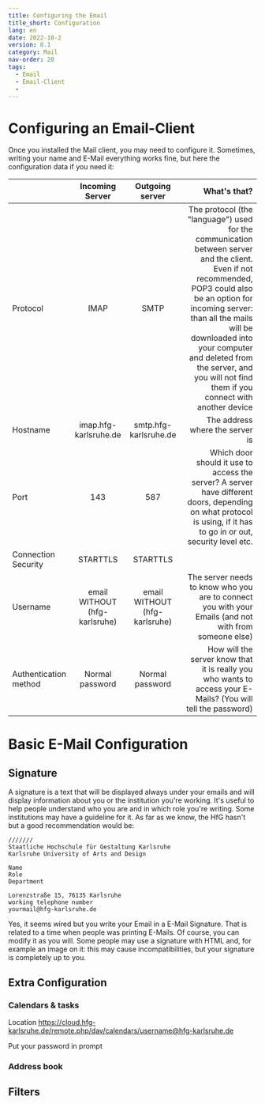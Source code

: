 ```yaml
---
title: Configuring the Email
title_short: Configuration
lang: en
date: 2022-10-2
version: 0.1
category: Mail
nav-order: 20
tags:
  - Email
  - Email-Client
  -
---
```


# Configuring an Email-Client
Once you installed the Mail client, you may need to configure it. Sometimes, writing your name and E-Mail everything works fine, but here the configuration data if you need it:

| |Incoming Server | Outgoing server | What's that? |
| :--- | :---: | :---: | ---: |
| Protocol | IMAP | SMTP | The protocol (the "language") used for the communication between server and the client. Even if not recommended, POP3 could also be an option for incoming server: than all the mails will be downloaded into your computer and deleted from the server, and you will not find them if you connect with another device |
| Hostname | imap.hfg-karlsruhe.de | smtp.hfg-karlsruhe.de | The address where the server is |
| Port | 143 | 587 | Which door should it use to access the server? A server have different doors, depending on what protocol is using, if it has to go in or out, security level etc. |
| Connection Security | STARTTLS | STARTTLS |
| Username | email WITHOUT (hfg-karlsruhe) | email WITHOUT (hfg-karlsruhe) | The server needs to know who you are to connect you with your Emails (and not with from someone else)|
| Authentication method | Normal password |	Normal password | How will the server know that it is really you who wants to access your E-Mails? (You will tell the password) |


# Basic E-Mail Configuration
## Signature
A signature is a text that will be displayed always under your emails and will display information about you or the institution you're working. It's useful to help people understand who you are and in which role you're writing. Some institutions may have a guideline for it. As far as we know, the HfG hasn't but a good recommendation would be:

```
///////
Staatliche Hochschule für Gestaltung Karlsruhe
Karlsruhe University of Arts and Design

Name
Role
Department

Lorenzstraße 15, 76135 Karlsruhe
working telephone number
yourmail@hfg-karlsruhe.de
```

Yes, it seems wired but you write your Email in a E-Mail Signature. That is related to a time when people was printing E-Mails. Of course, you can modify it as you will. Some people may use a signature with HTML and, for example an image on it: this may cause incompatibilities, but your signature is completely up to you.


## Extra Configuration

### Calendars & tasks
Location 	https://cloud.hfg-karlsruhe.de/remote.php/dav/calendars/username@hfg-karlsruhe.de

Put your password in prompt

### Address book


## Filters
